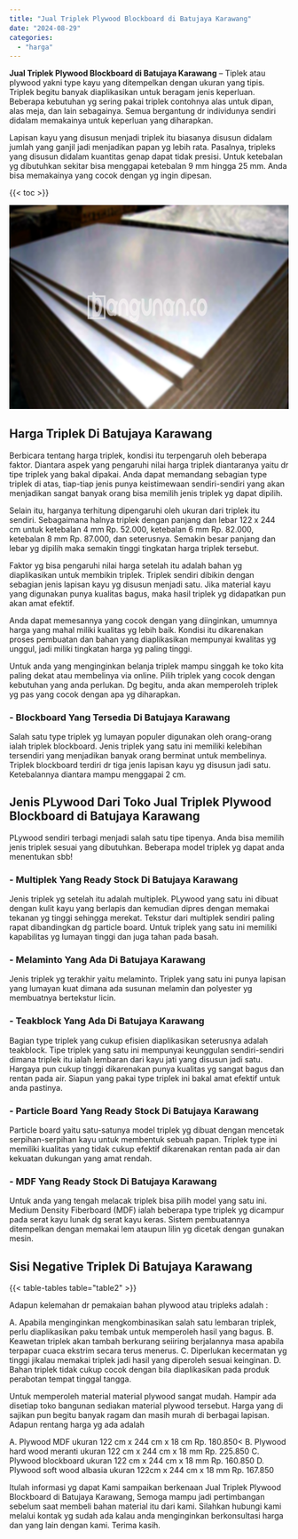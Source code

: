 ```yaml
---
title: "Jual Triplek Plywood Blockboard di Batujaya Karawang"
date: "2024-08-29"
categories: 
  - "harga"
---
```


**Jual Triplek Plywood Blockboard di Batujaya Karawang** – Tiplek atau plywood yakni type kayu yang ditempelkan dengan ukuran yang tipis. Triplek begitu banyak diaplikasikan untuk beragam jenis keperluan. Beberapa kebutuhan yg sering pakai triplek contohnya alas untuk dipan, alas meja, dan lain sebagainya. Semua bergantung dr individunya sendiri didalam memakainya untuk keperluan yang diharapkan.

Lapisan kayu yang disusun menjadi triplek itu biasanya disusun didalam jumlah yang ganjil jadi menjadikan papan yg lebih rata. Pasalnya, tripleks yang disusun didalam kuantitas genap dapat tidak presisi. Untuk ketebalan yg dibutuhkan sekitar bisa menggapai ketebalan 9 mm hingga 25 mm. Anda bisa memakainya yang cocok dengan yg ingin dipesan.

{{< toc >}}

![Jual Triplek Plywood Blockboard di Batujaya Karawang](/images/jual-triplek-murah-21.png)

## Harga Triplek Di Batujaya Karawang

Berbicara tentang harga triplek, kondisi itu terpengaruh oleh beberapa faktor. Diantara aspek yang pengaruhi nilai harga triplek diantaranya yaitu dr tipe triplek yang bakal dipakai. Anda dapat memandang sebagian type triplek di atas, tiap-tiap jenis punya keistimewaan sendiri-sendiri yang akan menjadikan sangat banyak orang bisa memilih jenis triplek yg dapat dipilih.

Selain itu, harganya terhitung dipengaruhi oleh ukuran dari triplek itu sendiri. Sebagaimana halnya triplek dengan panjang dan lebar 122 x 244 cm untuk ketebalan 4 mm Rp. 52.000, ketebalan 6 mm Rp. 82.000, ketebalan 8 mm Rp. 87.000, dan seterusnya. Semakin besar panjang dan lebar yg dipilih maka semakin tinggi tingkatan harga triplek tersebut.

Faktor yg bisa pengaruhi nilai harga setelah itu adalah bahan yg diaplikasikan untuk membikin triplek. Triplek sendiri dibikin dengan sebagian jenis lapisan kayu yg disusun menjadi satu. Jika material kayu yang digunakan punya kualitas bagus, maka hasil triplek yg didapatkan pun akan amat efektif.

Anda dapat memesannya yang cocok dengan yang diinginkan, umumnya harga yang mahal miliki kualitas yg lebih baik. Kondisi itu dikarenakan proses pembuatan dan bahan yang diaplikasikan mempunyai kwalitas yg unggul, jadi miliki tingkatan harga yg paling tinggi.

Untuk anda yang menginginkan belanja triplek mampu singgah ke toko kita paling dekat atau membelinya via online. Pilih triplek yang cocok dengan kebutuhan yang anda perlukan. Dg begitu, anda akan memperoleh triplek yg pas yang cocok dengan apa yg diharapkan.

### \- Blockboard Yang Tersedia Di Batujaya Karawang

Salah satu type triplek yg lumayan populer digunakan oleh orang-orang ialah triplek blockboard. Jenis triplek yang satu ini memiliki kelebihan tersendiri yang menjadikan banyak orang berminat untuk membelinya. Triplek blockboard terdiri dr tiga jenis lapisan kayu yg disusun jadi satu. Ketebalannya diantara mampu menggapai 2 cm.

## Jenis PLywood Dari Toko Jual Triplek Plywood Blockboard di Batujaya Karawang

PLywood sendiri terbagi menjadi salah satu tipe tipenya. Anda bisa memilih jenis triplek sesuai yang dibutuhkan. Beberapa model triplek yg dapat anda menentukan sbb!

### \- Multiplek Yang Ready Stock Di Batujaya Karawang

Jenis triplek yg setelah itu adalah multiplek. PLywood yang satu ini dibuat dengan kulit kayu yang berlapis dan kemudian dipres dengan memakai tekanan yg tinggi sehingga merekat. Tekstur dari multiplek sendiri paling rapat dibandingkan dg particle board. Untuk triplek yang satu ini memiliki kapabilitas yg lumayan tinggi dan juga tahan pada basah.

### \- Melaminto Yang Ada Di Batujaya Karawang

Jenis triplek yg terakhir yaitu melaminto. Triplek yang satu ini punya lapisan yang lumayan kuat dimana ada susunan melamin dan polyester yg membuatnya bertekstur licin.

### \- Teakblock Yang Ada Di Batujaya Karawang

Bagian type triplek yang cukup efisien diaplikasikan seterusnya adalah teakblock. Tipe triplek yang satu ini mempunyai keunggulan sendiri-sendiri dimana triplek itu ialah lembaran dari kayu jati yang disusun jadi satu. Hargaya pun cukup tinggi dikarenakan punya kualitas yg sangat bagus dan rentan pada air. Siapun yang pakai type triplek ini bakal amat efektif untuk anda pastinya.

### \- Particle Board Yang Ready Stock Di Batujaya Karawang

Particle board yaitu satu-satunya model triplek yg dibuat dengan mencetak serpihan-serpihan kayu untuk membentuk sebuah papan. Triplek type ini memiliki kualitas yang tidak cukup efektif dikarenakan rentan pada air dan kekuatan dukungan yang amat rendah.

### \- MDF Yang Ready Stock Di Batujaya Karawang

Untuk anda yang tengah melacak triplek bisa pilih model yang satu ini. Medium Density Fiberboard (MDF) ialah beberapa type triplek yg dicampur pada serat kayu lunak dg serat kayu keras. Sistem pembuatannya ditempelkan dengan memakai lem ataupun lilin yg dicetak dengan gunakan mesin.

## Sisi Negative Triplek Di Batujaya Karawang

{{< table-tables table="table2" >}}

Adapun kelemahan dr pemakaian bahan plywood atau tripleks adalah :

A. Apabila menginginkan mengkombinasikan salah satu lembaran triplek, perlu diaplikasikan paku tembak untuk memperoleh hasil yang bagus. B. Keawetan triplek akan tambah berkurang seiiring berjalannya masa apabila terpapar cuaca ekstrim secara terus menerus. C. Diperlukan kecermatan yg tinggi jikalau memakai triplek jadi hasil yang diperoleh sesuai keinginan. D. Bahan triplek tidak cukup cocok dengan bila diaplikasikan pada produk perabotan tempat tinggal tangga.

Untuk memperoleh material material plywood sangat mudah. Hampir ada disetiap toko bangunan sediakan material plywood tersebut. Harga yang di sajikan pun begitu banyak ragam dan masih murah di berbagai lapisan. Adapun rentang harga yg ada adalah

A. Plywood MDF ukuran 122 cm x 244 cm x 18 cm Rp. 180.850< B. Plywood hard wood meranti ukuran 122 cm x 244 cm x 18 mm Rp. 225.850 C. Plywood blockboard ukuran 122 cm x 244 cm x 18 mm Rp. 160.850 D. Plywood soft wood albasia ukuran 122cm x 244 cm x 18 mm Rp. 167.850

Itulah informasi yg dapat Kami sampaikan berkenaan Jual Triplek Plywood Blockboard di Batujaya Karawang, Semoga mampu jadi pertimbangan sebelum saat membeli bahan material itu dari kami. Silahkan hubungi kami melalui kontak yg sudah ada kalau anda menginginkan berkonsultasi harga dan yang lain dengan kami. Terima kasih.
